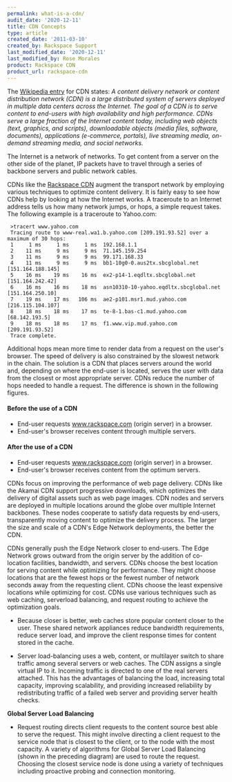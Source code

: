 ```yaml
---
permalink: what-is-a-cdn/
audit_date: '2020-12-11'
title: CDN Concepts
type: article
created_date: '2011-03-10'
created_by: Rackspace Support
last_modified_date: '2020-12-11'
last_modified_by: Rose Morales
product: Rackspace CDN
product_url: rackspace-cdn
---
```


The [Wikipedia entry](https://en.wikipedia.org/wiki/Content_delivery_network)
for CDN states: *A content delivery network or content distribution network
(CDN) is a large distributed system of servers deployed in multiple data centers
across the Internet. The goal of a CDN is to serve content to end-users with
high availability and high performance. CDNs serve a large fraction of the
Internet content today, including web objects (text, graphics, and scripts),
downloadable objects (media files, software, documents), applications
(e-commerce, portals), live streaming media, on-demand streaming media, and
social networks.*

The Internet is a network of networks. To get content from a server on the other
side of the planet, IP packets have to travel through a series of backbone
servers and public network cables.

CDNs like the [Rackspace CDN](https://www.rackspace.com/cloud/cdn-content-delivery-network) augment the
transport network by employing various techniques to optimize content delivery.
It is fairly easy to see how CDNs help by looking at how the Internet works. A
traceroute to an Internet address tells us how many network jumps, or hops, a simple
request takes. The following example is a traceroute to Yahoo.com:

     >tracert www.yahoo.com
     Tracing route to www-real.wa1.b.yahoo.com [209.191.93.52] over a maximum of 30 hops:
     1     1 ms     1 ms     1 ms  192.168.1.1
     2    11 ms     9 ms     9 ms  71.145.159.254
     3    11 ms     9 ms     9 ms  99.171.168.33
     4    11 ms     9 ms     9 ms  bb1-10g0-0.aus2tx.sbcglobal.net [151.164.188.145]
     5    16 ms    19 ms    16 ms  ex2-p14-1.eqdltx.sbcglobal.net [151.164.242.42]
     6    16 ms    16 ms    18 ms  asn10310-10-yahoo.eqdltx.sbcglobal.net [151.164.250.10]
     7    19 ms    17 ms   106 ms  ae2-p101.msr1.mud.yahoo.com [216.115.104.107]
     8    18 ms    18 ms    17 ms  te-8-1.bas-c1.mud.yahoo.com [68.142.193.5]
     9    18 ms    18 ms    17 ms  f1.www.vip.mud.yahoo.com [209.191.93.52]
     Trace complete.

Additional hops mean more time to render data from a request on the user's
browser. The speed of delivery is also constrained by the slowest network in the
chain. The solution is a CDN that places servers around the world and, depending
on where the end-user is located, serves the user with data from the closest or
most appropriate server. CDNs reduce the number of hops needed to handle a
request. The difference is shown in the following figures.

#### Before the use of a CDN

- End-user requests www.rackspace.com (origin server) in a browser.
- End-user's browser receives content through multiple servers.

#### After the use of a CDN

- End-user requests www.rackspace.com (origin server) in a browser.
- End-user's browser receives content from the optimum servers.

CDNs focus on improving the performance of web page delivery. CDNs like the
Akamai CDN support progressive downloads, which optimizes the delivery of
digital assets such as web page images. CDN nodes and servers are deployed in
multiple locations around the globe over multiple Internet backbones. These
nodes cooperate to satisfy data requests by end-users, transparently moving
content to optimize the delivery process. The larger the size and scale of a
CDN's Edge Network deployments, the better the CDN.

CDNs generally push the Edge Network closer to end-users. The Edge Network grows
outward from the origin server by the addition of co-location facilities,
bandwidth, and servers. CDNs choose the best location for serving content while
optimizing for performance. They might choose locations that are the fewest hops
or the fewest number of network seconds away from the requesting client. CDNs
choose the least expensive locations while optimizing for cost. CDNs use various
techniques such as web caching, serverload balancing, and request routing to
achieve the optimization goals.

- Because closer is better, web caches store popular content closer to the user.
  These shared network appliances reduce bandwidth requirements, reduce server
  load, and improve the client response times for content stored in the cache.
  
- Server load-balancing uses a web, content, or multilayer switch to share
  traffic among several servers or web caches. The CDN assigns a single
  virtual IP to it. Incoming traffic is directed to one of the
  real servers attached. This has the advantages of balancing the load,
  increasing total capacity, improving scalability, and providing increased
  reliability by redistributing traffic of a failed web server and providing
  server health checks.

**Global Server Load Balancing**

- Request routing directs client requests to the content source best able to
  serve the request. This might involve directing a client request to the
  service node that is closest to the client, or to the node with the most
  capacity. A variety of algorithms for Global Server Load Balancing (shown in
  the preceding diagram) are used to route the request. Choosing the closest
  service node is done using a variety of techniques including proactive
  probing and connection monitoring.
